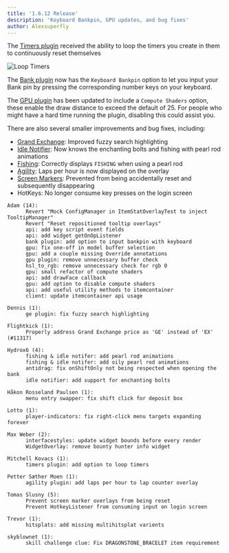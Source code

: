 ```yaml
---
title: '1.6.12 Release'
description: 'Keyboard Bankpin, GPU updates, and bug fixes'
author: Alexsuperfly
---
```


The [Timers plugin](https://github.com/runelite/runelite/wiki/Timers) received the ability to loop
the timers you create in them to continuously reset themselves

![Loop Timers](/img/blog/1.6.12-Release/Loop-Timers.png)

The [Bank plugin](https://github.com/runelite/runelite/wiki/Bank) now has the `Keyboard Bankpin` option to let you
input your Bank pin by pressing the corresponding number keys on your keyboard.

The [GPU plugin](https://github.com/runelite/runelite/wiki/GPU) has been updated to include a
`Compute Shaders` option, these enable the draw distance to exceed the default of 25.
For people who might have a hard time running the plugin, disabling this could assist you.

There are also several smaller improvements and bug fixes, including:

- [Grand Exchange](https://github.com/runelite/runelite/wiki/Grand-Exchange): Improved fuzzy search highlighting
- [Idle Notifier](https://github.com/runelite/runelite/wiki/Idle-Notifier): Now knows the enchanting bolts
  and fishing with pearl rod animations
- [Fishing](https://github.com/runelite/runelite/wiki/Fishing): Correctly displays `FISHING` when using a pearl rod
- [Agility](https://github.com/runelite/runelite/wiki/Agility): Laps per hour is now displayed on the overlay
- [Screen Markers](https://github.com/runelite/runelite/wiki/Screen-Markers): Prevented from being
  accidentally reset and subsequently disappearing
- HotKeys: No longer consume key presses on the login screen

```
Adam (14):
      Revert "Mock ConfigManager in ItemStatOverlayTest to inject TooltipManager"
      Revert "Reset repositioned tooltip overlays"
      api: add key script event fields
      api: add widget getOnOpListener
      bank plugin: add option to input bankpin with keyboard
      gpu: fix one-off in model buffer selection
      gpu: add a couple missing Override annotations
      gpu plugin: remove unnecessary buffer check
      hsl_to_rgb: remove unnecessary check for rgb 0
      gpu: small refactor of compute shaders
      api: add drawFace callback
      gpu: add option to disable compute shaders
      api: add useful utility methods to itemcontainer
      client: update itemcontainer api usage

Dennis (1):
      ge plugin: fix fuzzy search highlighting

Flightkick (1):
      Properly address Grand Exchange price as 'GE' instead of 'EX' (#11317)

Hydrox6 (4):
      fishing & idle notifer: add pearl rod animations
      fishing & idle notifer: add oily pearl rod animations
      antidrag: fix onShiftOnly not being respected when opening the bank
      idle notifier: add support for enchanting bolts

Håkon Rosseland Paulsen (1):
      menu entry swapper: fix shift click for deposit box

Lotto (1):
      player-indicators: fix right-click menu targets expanding forever

Max Weber (2):
      interfacestyles: update widget bounds before every render
      WidgetOverlay: remove bounty hunter info widget

Mitchell Kovacs (1):
      timers plugin: add option to loop timers

Petter Sæther Moen (1):
      agility plugin: add laps per hour to lap counter overlay

Tomas Slusny (5):
      Prevent screen marker overlays from being reset
      Prevent HotkeyListener from consuming input on login screen

Trevor (1):
      hitsplats: add missing multihitsplat varients

skyblownet (1):
      skill challenge clue: Fix DRAGONSTONE_BRACELET item requirement
```
